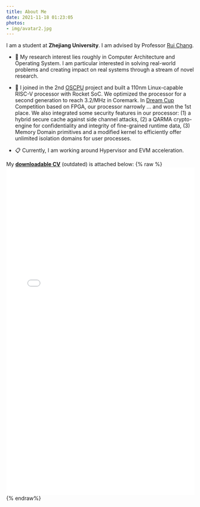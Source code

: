 ```yaml
---
title: About Me
date: 2021-11-18 01:23:05
photos:
- img/avatar2.jpg
---
```


I am a student at **Zhejiang University**. I am advised by Professor [Rui Chang](https://person.zju.edu.cn/0019220).

- 🔬 My research interest lies roughly in Computer Architecture and Operating System. I am particular interested in solving real-world problems and creating impact on real systems through a stream of novel research. 

- 📖 I joined in the 2nd [OSCPU](https://github.com/OSCPU) project and built a 110nm Linux-capable RISC-V processor with Rocket SoC. We optimized the processor for a second generation to reach 3.2/MHz in Coremark. In [Dream Cup](http://cyictc.yeeol.com/) Competition based on FPGA, our processor narrowly ... and won the 1st place. We also integrated some security features in our processor: (1) a hybrid secure cache against side channel attacks, (2) a QARMA crypto-engine for confidentiality and integrity of fine-grained runtime data, (3) Memory Domain primitives and a modified kernel to efficiently offer unlimited isolation domains for user processes.

- 📋 Currently, I am working around Hypervisor and EVM acceleration. 

My [**downloadable CV**](./yzqcv.pdf) (outdated) is attached below:
{% raw %}
<embed src="./yzqcv.pdf" width="100%" height="877px"/>
{% endraw%}
